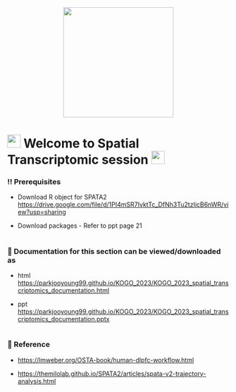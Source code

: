 <div id="header" align="center">
  <img src="https://media.giphy.com/media/VekcnHOwOI5So/giphy.gif" width="250"/>
</div>

<h1>
  <img src="https://media.giphy.com/media/hvRJCLFzcasrR4ia7z/giphy.gif" width="30px"/>
   Welcome to Spatial Transcriptomic session 
  <img src="https://media.giphy.com/media/hvRJCLFzcasrR4ia7z/giphy.gif" width="30px"/>
</h1>


### :bangbang: Prerequisites 
* Download R object for SPATA2  
  https://drive.google.com/file/d/1PI4mSR7IvktTc_DfNh3Tu2tzIicB6nWR/view?usp=sharing
  
* Download packages - Refer to ppt page 21

<h1>
  
</h1>


### :orange_book: Documentation for this section can be viewed/downloaded as
* html  
  https://parkjooyoung99.github.io/KOGO_2023/KOGO_2023_spatial_transcriptomics_documentation.html
  
* ppt  
  https://parkjooyoung99.github.io/KOGO_2023/KOGO_2023_spatial_transcriptomics_documentation.pptx

<h1>
  
</h1>
  
### :green_book: Reference   
 *  https://lmweber.org/OSTA-book/human-dlpfc-workflow.html
 
 *  https://themilolab.github.io/SPATA2/articles/spata-v2-trajectory-analysis.html

